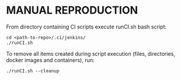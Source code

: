 # MANUAL REPRODUCTION
From directory containing CI scripts execute runCI.sh bash script:

```
cd <path-to-repo>/.ci/jenkins/
./runCI.sh
```

To remove all items created during script execution (files, directories, docker images and containers), run:

```
./runCI.sh --cleanup
```
